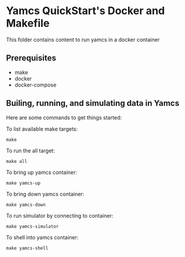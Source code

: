 # Yamcs QuickStart's Docker and Makefile

This folder contains content to run yamcs in a docker container

## Prerequisites

* make
* docker
* docker-compose

## Builing, running, and simulating data in Yamcs

Here are some commands to get things started:

To list available make targets:

    make

To run the all target:

    make all

To bring up yamcs container:

    make yamcs-up

To bring down yamcs container:

    make yamcs-down

To run simulator by connecting to container:

    make yamcs-simulator

To shell into yamcs container:

    make yamcs-shell
